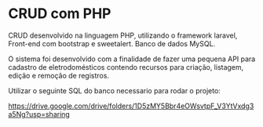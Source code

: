 
# CRUD com PHP

CRUD desenvolvido na linguagem PHP, utilizando o framework laravel,
Front-end com bootstrap e sweetalert.
Banco de dados MySQL.

O sistema foi desenvolvido com a finalidade de fazer uma
pequena API para cadastro de eletrodomésticos contendo recursos
para criação, listagem, edição e remoção de registros.

Utilizar o seguinte SQL do banco necessario para rodar o projeto:

https://drive.google.com/drive/folders/1D5zMY5Bbr4eOWsvtpF_V3YtVxdg3a5Ng?usp=sharing
